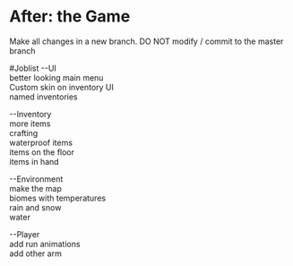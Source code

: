 # After: the Game
Make all changes in a new branch. DO NOT modify / commit to the master branch


#Joblist
--UI  
better looking main menu  
Custom skin on inventory UI  
named inventories  

--Inventory   
more items  
crafting  
waterproof items  
items on the floor   
items in hand  

--Environment  
make the map  
biomes with temperatures  
rain and snow  
water  

--Player  
add run animations  
add other arm  
